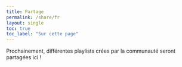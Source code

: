 ```yaml
---
title: Partage
permalink: /share/fr
layout: single
toc: true
toc_label: "Sur cette page"
---
```


Prochainement, différentes playlists crées par la communauté seront partagées ici !
